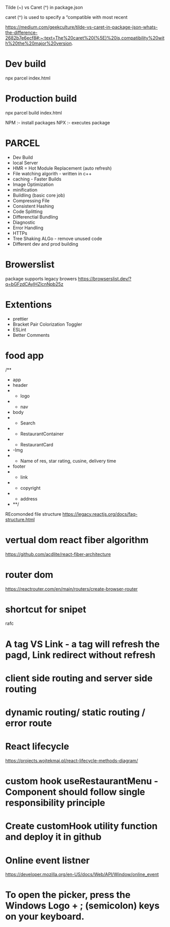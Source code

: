 Tilde (~) vs Caret (^) in package.json

caret (^) is used to specify a “compatible with most recent

https://medium.com/geekculture/tilde-vs-caret-in-package-json-whats-the-difference-2682b7e6ecf8#:~:text=The%20caret%20(%5E)%20is,compatibility%20with%20the%20major%20version.


# Dev build
npx parcel index.html 

# Production build
npx parcel build index.html 

NPM :-  install packages
NPX :- executes package

# PARCEL
- Dev Build
- local Server
- HMR = Hot Module Replacement (auto refresh)
- File watching algorith - written in c++
- caching - Faster Builds
- Image Optimization
- minification
- Buildling (basic core job)
- Compressing File
- Consistent Hashing
- Code Splitting
- Differenctial Bundling
- Diagnostic
- Error Handling
- HTTPs
- Tree Shaking ALGo - remove unused code
- Different dev and prod building

# Browerslist
package supports legacy browers
https://browserslist.dev/?q=bGFzdCAyIHZlcnNpb25z

# Extentions
- prettier
- Bracket Pair Colorization Toggler
- ESLint 
- Better Comments

# food app
/**
 * app
 * header
 * - logo
 * - nav
 * body
 * - Search
 * - RestaurantContainer
 * - RestaurantCard
 *  -Img
 *  - Name of res, star rating, cusine, delivery time
 * footer
 * - link
 * - copyright
 * - address
 * **/

 REcomonded file structure
 https://legacy.reactjs.org/docs/faq-structure.html

 # vertual dom react fiber algorithm
 https://github.com/acdlite/react-fiber-architecture

 # router dom
 https://reactrouter.com/en/main/routers/create-browser-router

# shortcut for snipet
 rafc

 # A tag VS Link - a tag will refresh the pagd, Link redirect without refresh
 # client side routing and server side routing
 # dynamic routing/ static routing / error route

 # React lifecycle 
 https://projects.wojtekmaj.pl/react-lifecycle-methods-diagram/

 # custom hook useRestaurantMenu - Component should follow single responsibility principle

 # Create customHook utility function and deploy it in github

 # Online event listner
 https://developer.mozilla.org/en-US/docs/Web/API/Window/online_event

 # To open the picker, press the Windows Logo + ; (semicolon) keys on your keyboard.